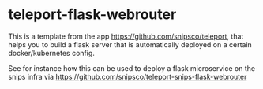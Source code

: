 # teleport-flask-webrouter

This is a template from the app https://github.com/snipsco/teleport, that helps you to
build a flask server that is automatically deployed on a certain docker/kubernetes
config.

See for instance how this can be used to deploy a flask microservice on the snips infra via https://github.com/snipsco/teleport-snips-flask-webrouter
